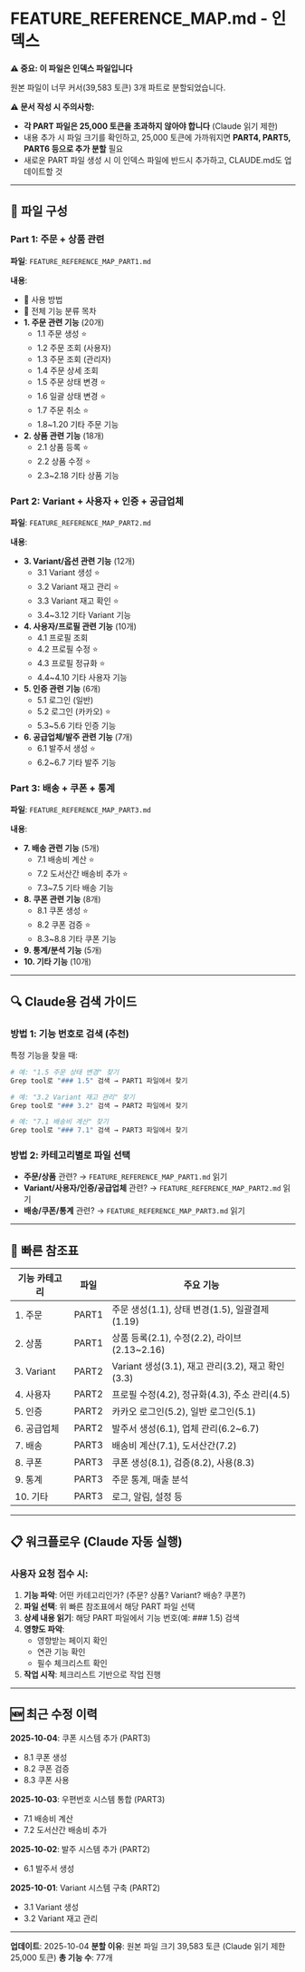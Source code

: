 # FEATURE_REFERENCE_MAP.md - 인덱스

**⚠️ 중요: 이 파일은 인덱스 파일입니다**

원본 파일이 너무 커서(39,583 토큰) 3개 파트로 분할되었습니다.

**⚠️ 문서 작성 시 주의사항:**
- **각 PART 파일은 25,000 토큰을 초과하지 않아야 합니다** (Claude 읽기 제한)
- 내용 추가 시 파일 크기를 확인하고, 25,000 토큰에 가까워지면 **PART4, PART5, PART6 등으로 추가 분할** 필요
- 새로운 PART 파일 생성 시 이 인덱스 파일에 반드시 추가하고, CLAUDE.md도 업데이트할 것

---

## 📂 파일 구성

### Part 1: 주문 + 상품 관련
**파일**: `FEATURE_REFERENCE_MAP_PART1.md`

**내용**:
- 📖 사용 방법
- 🎯 전체 기능 분류 목차
- **1. 주문 관련 기능** (20개)
  - 1.1 주문 생성 ⭐
  - 1.2 주문 조회 (사용자)
  - 1.3 주문 조회 (관리자)
  - 1.4 주문 상세 조회
  - 1.5 주문 상태 변경 ⭐
  - 1.6 일괄 상태 변경 ⭐
  - 1.7 주문 취소 ⭐
  - 1.8~1.20 기타 주문 기능
- **2. 상품 관련 기능** (18개)
  - 2.1 상품 등록 ⭐
  - 2.2 상품 수정 ⭐
  - 2.3~2.18 기타 상품 기능

### Part 2: Variant + 사용자 + 인증 + 공급업체
**파일**: `FEATURE_REFERENCE_MAP_PART2.md`

**내용**:
- **3. Variant/옵션 관련 기능** (12개)
  - 3.1 Variant 생성 ⭐
  - 3.2 Variant 재고 관리 ⭐
  - 3.3 Variant 재고 확인 ⭐
  - 3.4~3.12 기타 Variant 기능
- **4. 사용자/프로필 관련 기능** (10개)
  - 4.1 프로필 조회
  - 4.2 프로필 수정 ⭐
  - 4.3 프로필 정규화 ⭐
  - 4.4~4.10 기타 사용자 기능
- **5. 인증 관련 기능** (6개)
  - 5.1 로그인 (일반)
  - 5.2 로그인 (카카오) ⭐
  - 5.3~5.6 기타 인증 기능
- **6. 공급업체/발주 관련 기능** (7개)
  - 6.1 발주서 생성 ⭐
  - 6.2~6.7 기타 발주 기능

### Part 3: 배송 + 쿠폰 + 통계
**파일**: `FEATURE_REFERENCE_MAP_PART3.md`

**내용**:
- **7. 배송 관련 기능** (5개)
  - 7.1 배송비 계산 ⭐
  - 7.2 도서산간 배송비 추가 ⭐
  - 7.3~7.5 기타 배송 기능
- **8. 쿠폰 관련 기능** (8개)
  - 8.1 쿠폰 생성 ⭐
  - 8.2 쿠폰 검증 ⭐
  - 8.3~8.8 기타 쿠폰 기능
- **9. 통계/분석 기능** (5개)
- **10. 기타 기능** (10개)

---

## 🔍 Claude용 검색 가이드

### 방법 1: 기능 번호로 검색 (추천)

특정 기능을 찾을 때:

```bash
# 예: "1.5 주문 상태 변경" 찾기
Grep tool로 "### 1.5" 검색 → PART1 파일에서 찾기

# 예: "3.2 Variant 재고 관리" 찾기
Grep tool로 "### 3.2" 검색 → PART2 파일에서 찾기

# 예: "7.1 배송비 계산" 찾기
Grep tool로 "### 7.1" 검색 → PART3 파일에서 찾기
```

### 방법 2: 카테고리별로 파일 선택

- **주문/상품** 관련? → `FEATURE_REFERENCE_MAP_PART1.md` 읽기
- **Variant/사용자/인증/공급업체** 관련? → `FEATURE_REFERENCE_MAP_PART2.md` 읽기
- **배송/쿠폰/통계** 관련? → `FEATURE_REFERENCE_MAP_PART3.md` 읽기

---

## 🎯 빠른 참조표

| 기능 카테고리 | 파일 | 주요 기능 |
|--------------|------|----------|
| 1. 주문 | PART1 | 주문 생성(1.1), 상태 변경(1.5), 일괄결제(1.19) |
| 2. 상품 | PART1 | 상품 등록(2.1), 수정(2.2), 라이브(2.13~2.16) |
| 3. Variant | PART2 | Variant 생성(3.1), 재고 관리(3.2), 재고 확인(3.3) |
| 4. 사용자 | PART2 | 프로필 수정(4.2), 정규화(4.3), 주소 관리(4.5) |
| 5. 인증 | PART2 | 카카오 로그인(5.2), 일반 로그인(5.1) |
| 6. 공급업체 | PART2 | 발주서 생성(6.1), 업체 관리(6.2~6.7) |
| 7. 배송 | PART3 | 배송비 계산(7.1), 도서산간(7.2) |
| 8. 쿠폰 | PART3 | 쿠폰 생성(8.1), 검증(8.2), 사용(8.3) |
| 9. 통계 | PART3 | 주문 통계, 매출 분석 |
| 10. 기타 | PART3 | 로그, 알림, 설정 등 |

---

## 📋 워크플로우 (Claude 자동 실행)

### 사용자 요청 접수 시:

1. **기능 파악**: 어떤 카테고리인가? (주문? 상품? Variant? 배송? 쿠폰?)
2. **파일 선택**: 위 빠른 참조표에서 해당 PART 파일 선택
3. **상세 내용 읽기**: 해당 PART 파일에서 기능 번호(예: ### 1.5) 검색
4. **영향도 파악**:
   - 영향받는 페이지 확인
   - 연관 기능 확인
   - 필수 체크리스트 확인
5. **작업 시작**: 체크리스트 기반으로 작업 진행

---

## 🆕 최근 수정 이력

**2025-10-04**: 쿠폰 시스템 추가 (PART3)
- 8.1 쿠폰 생성
- 8.2 쿠폰 검증
- 8.3 쿠폰 사용

**2025-10-03**: 우편번호 시스템 통합 (PART3)
- 7.1 배송비 계산
- 7.2 도서산간 배송비 추가

**2025-10-02**: 발주 시스템 추가 (PART2)
- 6.1 발주서 생성

**2025-10-01**: Variant 시스템 구축 (PART2)
- 3.1 Variant 생성
- 3.2 Variant 재고 관리

---

**업데이트**: 2025-10-04
**분할 이유**: 원본 파일 크기 39,583 토큰 (Claude 읽기 제한 25,000 토큰)
**총 기능 수**: 77개
